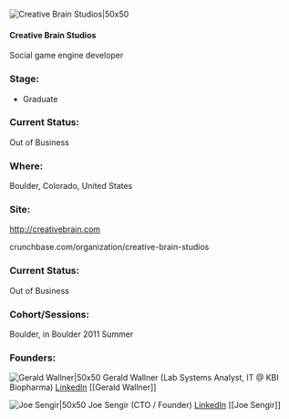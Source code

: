

![Creative Brain Studios|50x50](https://apimg.techstars.com/connect/images/image_files/56c203188083206a19000001/original/creative_brain_studios.jpg)

#### Creative Brain Studios
Social game engine developer

### Stage: 
 - Graduate 

### Current Status: 
Out of Business

### Where:
Boulder, Colorado, United States

### Site:
http://creativebrain.com



crunchbase.com/organization/creative-brain-studios

### Current Status: 
Out of Business

### Cohort/Sessions: 
Boulder, in Boulder 2011 Summer

### Founders: 

![Gerald Wallner|50x50](https://s3.amazonaws.com/founders-techstars-images/003E000000FLSxOIAX.jpg) Gerald Wallner (Lab Systems Analyst, IT @ KBI Biopharma) [LinkedIn](https://linkedin.com/in/gerald-wallner-mscit-csm-727b036) [[Gerald Wallner]]

![Joe Sengir|50x50](http://gravatar.com/avatar/946d4f04e197acb450e11326ec8f76d8.png?s=150&d=identicon) Joe Sengir (CTO / Founder) [LinkedIn](https://) [[Joe Sengir]]


